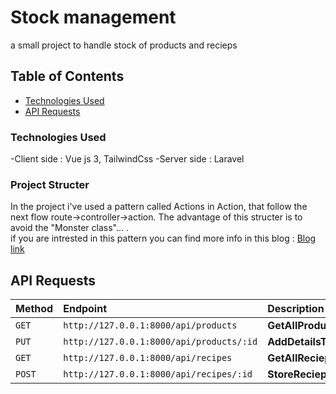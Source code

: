 # Stock management

a small project to handle stock of products and recieps

## Table of Contents

- [Technologies Used](#technologies-used)
- [API Requests](#api-requests)

### Technologies Used
-Client side : Vue js 3, TailwindCss
-Server side : Laravel

### Project Structer 
In the project i've used a pattern called Actions in Action, that follow the next flow route->controller->action.
The advantage of this structer is to avoid the "Monster class"... .  
if you are intrested in this pattern you can find more info in this blog : 
[Blog link]([https://www.example.com](https://martinjoo.dev/domain-driven-design-with-laravel-actions-in-action))

## API Requests

| Method    | Endpoint     | Description                |
| :-------- | :------- | :------------------------- |
| `GET` | `http://127.0.0.1:8000/api/products` | **GetAllProducts** |
| `PUT` | `http://127.0.0.1:8000/api/products/:id` | **AddDetailsToProductsInDB**|
| `GET` | `http://127.0.0.1:8000/api/recipes` | **GetAllRecieps**|
| `POST` | `http://127.0.0.1:8000/api/recipes/:id` | **StoreReciepeWithProducts**|


